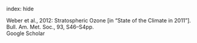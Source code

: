 index: hide

<div class="Citation">

  <div class="Citation-body">
    <div class="Citation-text">Weber et al., 2012: Stratospheric Ozone [in “State of the Climate in 2011”]. <span class="Article-journal">Bull. Am. Met. Soc., </span><span class="Article-volume">93, </span>S46–S4pp.</div>
    <div class="Citation-links">
      <div class="CitationLink" data-href="https://scholar.google.com/scholar?q=Stratospheric+Ozone+%5Bin+%E2%80%9CState+of+the+Climate+in+2011%E2%80%9D%5D">
        <div class="CitationLink-icon CitationLink-Scholar"></div>
        <div class="CitationLink-text">Google Scholar</div>
      </div>
    </div>
  </div>
</div>


<div class="Citation-copy">

</div>